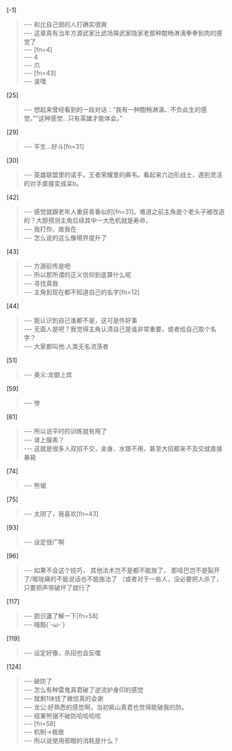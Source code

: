 
[-1] 
>--- 和比自己弱的人打确实很爽<br>
>--- 这章真有当年方源武家比武场揍武家隐家老那种酣畅淋漓拳拳到肉的感觉了<br>
>--- [fn=4]<br>
>--- 4<br>
>--- 爪<br>
>--- [fn=43]<br>
>--- 诶嘿<br>

[25] 
>--- 想起来曾经看到的一段对话：“我有一种酣畅淋漓、不负此生的感觉。”“这种感觉…只有英雄才能体会。”<br>

[29] 
>--- 平生...好斗[fn=31]<br>

[30] 
>--- 英雄联盟里的诺手，王者荣耀里的典韦。看起来六边形战士，遇到灵活的对手直接变成呆b。<br>

[42] 
>--- 感觉就跟老年人重获青春似的[fn=31]。难道之前主角是个老头子被改造的？大胆预测主角后续其中一大危机就是寿命，<br>
>--- 我打你，故我在<br>
>--- 怎么说的这么像境界提升了<br>

[43] 
>--- 方源前传是吧<br>
>--- 所以那所谓的正义信仰到底算什么呢<br>
>--- 寻找真我<br>
>--- 主角到现在都不知道自己的名字[fn=12]<br>

[44] 
>--- 能认识到自己谁都不是，这可是件好事<br>
>--- 无面人是吧？我觉得主角认清自己是谁非常重要，或者给自己取个名字？<br>
>--- 大家都叫他:人类无名流荡者<br>

[51] 
>--- 奥义:龙御上宾<br>

[59] 
>--- 惨<br>

[61] 
>--- 所以说平时的训练就有用了<br>
>--- 肾上腺素？<br>
>--- 这就是很多人双招不交，金身、水银不用，甚至大招都来不及交就直接暴毙<br>

[74] 
>--- 熊锯<br>

[75] 
>--- 太阴了，我喜欢[fn=43]<br>

[93] 
>--- 设定很广啊<br>

[96] 
>--- 如果不会这个技巧，
其他法术岂不是都不能放了，
那哑巴岂不是裂开了/喉咙痛的不能说话也不能施法了
（或者对于一些人，没必要把人杀了，只要把声带破坏了就行了<br>

[117] 
>--- 胆识蛊了解一下[fn=58]<br>
>--- 哦豁(´-ω-`)<br>

[119] 
>--- 设定好像，杀招也会反噬<br>

[124] 
>--- 破防了<br>
>--- 怎么有种雷鬼真君破了逆流护身印的感觉<br>
>--- 就剩1块钱了微信真的会谢<br>
>--- 龙公:好熟悉的感觉啊，当初紫山真君也觉得能破我的防。<br>
>--- 结果熊锯不破防哈哈哈哈<br>
>--- [fn=58]<br>
>--- 机制→极致<br>
>--- 所以说使用邪眼的消耗是什么？<br>
